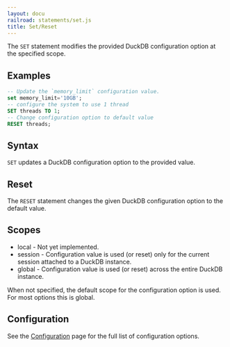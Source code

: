 ```yaml
---
layout: docu
railroad: statements/set.js
title: Set/Reset
---
```


The `SET` statement modifies the provided DuckDB configuration option at the specified scope.

## Examples

```sql
-- Update the `memory_limit` configuration value.
set memory_limit='10GB';
-- configure the system to use 1 thread
SET threads TO 1;
-- Change configuration option to default value
RESET threads;
```

## Syntax

<div id="rrdiagram1"></div>

`SET` updates a DuckDB configuration option to the provided value.

## Reset

<div id="rrdiagram2"></div>

The `RESET` statement changes the given DuckDB configuration option to the default value.

## Scopes

* local - Not yet implemented.
* session - Configuration value is used (or reset) only for the current session attached to a DuckDB instance.
* global - Configuration value is used (or reset) across the entire DuckDB instance.

When not specified, the default scope for the configuration option is used. For most options this is global.

## Configuration

See the [Configuration](../configuration) page for the full list of configuration options.